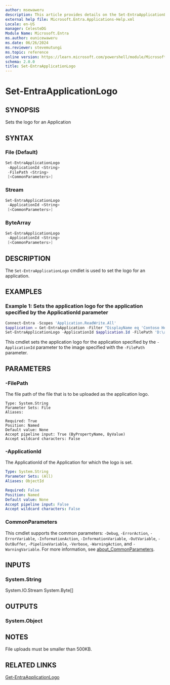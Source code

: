 ```yaml
---
author: msewaweru
description: This article provides details on the Set-EntraApplicationLogo command.
external help file: Microsoft.Entra.Applications-Help.xml
Locale: en-US
manager: CelesteDG
Module Name: Microsoft.Entra
ms.author: eunicewaweru
ms.date: 06/26/2024
ms.reviewer: stevemutungi
ms.topic: reference
online version: https://learn.microsoft.com/powershell/module/Microsoft.Entra/Set-EntraApplicationLogo
schema: 2.0.0
title: Set-EntraApplicationLogo
---
```


# Set-EntraApplicationLogo

## SYNOPSIS

Sets the logo for an Application

## SYNTAX

### File (Default)

```powershell
Set-EntraApplicationLogo
 -ApplicationId <String>
 -FilePath <String>
 [<CommonParameters>]
```

### Stream

```powershell
Set-EntraApplicationLogo
 -ApplicationId <String>
 [<CommonParameters>]
```

### ByteArray

```powershell
Set-EntraApplicationLogo
 -ApplicationId <String>
 [<CommonParameters>]
```

## DESCRIPTION

The `Set-EntraApplicationLogo` cmdlet is used to set the logo for an application.

## EXAMPLES

### Example 1: Sets the application logo for the application specified by the ApplicationId parameter

```powershell
Connect-Entra -Scopes 'Application.ReadWrite.All'
$application = Get-EntraApplication -Filter "DisplayName eq 'Contoso Helpdesk Application'"
Set-EntraApplicationLogo -ApplicationId $application.Id -FilePath 'D:\applogo.jpg'
```

This cmdlet sets the application logo for the application specified by the `-ApplicationId` parameter to the image specified with the `-FilePath` parameter.

## PARAMETERS

### -FilePath

The file path of the file that is to be uploaded as the application logo.

```yamlset-EntraApplicationLogo
Type: System.String
Parameter Sets: File
Aliases:

Required: True
Position: Named
Default value: None
Accept pipeline input: True (ByPropertyName, ByValue)
Accept wildcard characters: False
```

### -ApplicationId

The ApplicationId of the Application for which the logo is set.

```yaml
Type: System.String
Parameter Sets: (All)
Aliases: ObjectId

Required: False
Position: Named
Default value: None
Accept pipeline input: False
Accept wildcard characters: False
```

### CommonParameters

This cmdlet supports the common parameters: `-Debug`, `-ErrorAction`, `-ErrorVariable`, `-InformationAction`, `-InformationVariable`, `-OutVariable`, `-OutBuffer`, `-PipelineVariable`, `-Verbose`, `-WarningAction`, and `-WarningVariable`. For more information, see [about_CommonParameters](https://go.microsoft.com/fwlink/?LinkID=113216).

## INPUTS

### System.String

System.IO.Stream System.Byte\[\]

## OUTPUTS

### System.Object

## NOTES

File uploads must be smaller than 500KB.

## RELATED LINKS

[Get-EntraApplicationLogo](Get-EntraApplicationLogo.md)
